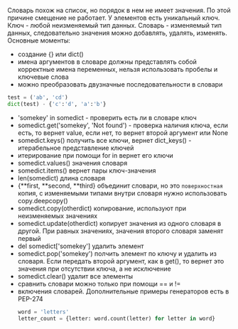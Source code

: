 Словарь похож на список, но порядок в нем не имеет значения. По этой причине смещение не работает. 
У элементов есть уникальный ключ. Ключ - любой неизменяемый тип данных.
Словарь - изменяемый тип данных, следовательно значения можно добавлять, удалять, изменять.
Основные моменты:
- создание {} или dict()
- имена аргументов в словаре должны представлять собой корректные имена переменных, нельзя использовать пробелы и ключевые слова
- можно преобразовать двузначные последовательности в словари
```python
test = ('ab', 'cd')
dict(test) - {'c':'d', 'a':'b'}
```
- 'somekey' in somedict - проверить есть ли в словаре ключ
- somedict.get('somekey', 'Not found') - проверка наличия ключа, если есть, то вернет value, если нет, то вернет второй аргумент или None
- somedict.keys() получить все ключи, вернет dict_keys() - итерабельное представление ключей
- итерирование при помощи for in вернет его ключи
- somedict.values() значения словаря
- somedict.items() вернет пары ключ-значения
- len(somedict) длина словаря
- {**first, **second, **third} объединит словари, но это `поверхностная` копия, с изменяемыми типами внутри словаря нужно использовать copy.deepcopy()
- somedict.copy(otherdict) копирование, используют при неизменяемых значениях
- somedict.update(otherdict) копирует значения из одного словаря в другой. При равных значениях, значения второго словаря заменят первый
- del somedict['somekey'] удалить элемент
- somedict.pop('somekey') полчить элемент по ключу и удалить из словаря. Если передать второй аргумент, как в get(), то вернет это значения при отсутствии ключа, а не исключение
- somedict.clear() удалит все элементы
- сравнить словари можно только при помощи == и !=
- включения словарей. Дополнительные примеры генераторов есть в PEP-274
  ```python
  word = 'letters'
  letter_count = {letter: word.count(letter) for letter in word}
  ```
